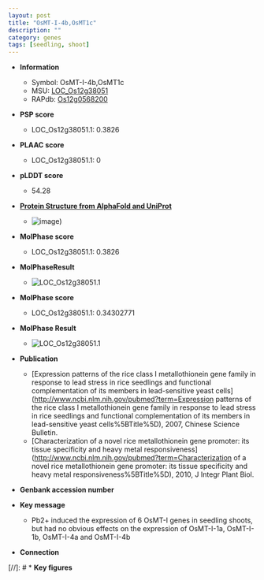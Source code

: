 ```yaml
---
layout: post
title: "OsMT-I-4b,OsMT1c"
description: ""
category: genes
tags: [seedling, shoot]
---
```


* **Information**  
    + Symbol: OsMT-I-4b,OsMT1c  
    + MSU: [LOC_Os12g38051](http://rice.plantbiology.msu.edu/cgi-bin/ORF_infopage.cgi?orf=LOC_Os12g38051)  
    + RAPdb: [Os12g0568200](http://rapdb.dna.affrc.go.jp/viewer/gbrowse_details/irgsp1?name=Os12g0568200)  

* **PSP score**  
    + LOC_Os12g38051.1: 0.3826 

* **PLAAC score**  
    + LOC_Os12g38051.1: 0 

* **pLDDT score**
    + 54.28

* **[Protein Structure from AlphaFold and UniProt](https://www.uniprot.org/uniprotkb/Q2QNE8/entry#structure)**
    + ![image](https://ricepsp.github.io/images/Q2/AF-Q2QNE8-F1.png))

* **MolPhase score**
    + LOC_Os12g38051.1: 0.3826

* **MolPhaseResult**
    + ![LOC_Os12g38051.1](https://ricepsp.github.io/pictures/LOC_Os12g/LOC_Os12g38051.1.png)

* **MolPhase score**
    + LOC_Os12g38051.1: 0.34302771

* **MolPhase Result**
    + ![LOC_Os12g38051.1](https://304243504.github.io/Pictures/LOC_Os12g/LOC_Os12g38051.1.png)

* **Publication**  
    + [Expression patterns of the rice class I metallothionein gene family in response to lead stress in rice seedlings and functional complementation of its members in lead-sensitive yeast cells](http://www.ncbi.nlm.nih.gov/pubmed?term=Expression patterns of the rice class I metallothionein gene family in response to lead stress in rice seedlings and functional complementation of its members in lead-sensitive yeast cells%5BTitle%5D), 2007, Chinese Science Bulletin.
    + [Characterization of a novel rice metallothionein gene promoter: its tissue specificity and heavy metal responsiveness](http://www.ncbi.nlm.nih.gov/pubmed?term=Characterization of a novel rice metallothionein gene promoter: its tissue specificity and heavy metal responsiveness%5BTitle%5D), 2010, J Integr Plant Biol.

* **Genbank accession number**  

* **Key message**  
    + Pb2+ induced the expression of 6 OsMT-I genes in seedling shoots, but had no obvious effects on the expression of OsMT-I-1a, OsMT-I-1b, OsMT-I-4a and OsMT-I-4b

* **Connection**  

[//]: # * **Key figures**  


